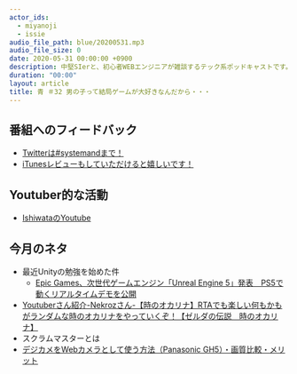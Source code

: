 ```yaml
---
actor_ids:
  - miyanoji
  - issie
audio_file_path: blue/20200531.mp3
audio_file_size: 0
date: 2020-05-31 00:00:00 +0900
description: 中堅SIerと、初心者WEBエンジニアが雑談するテック系ポッドキャストです。
duration: "00:00"
layout: article
title: 青 ＃32 男の子って結局ゲームが大好きなんだから・・・
---
```

## 番組へのフィードバック
* [Twitterは#systemandまで！](https://twitter.com/search?q=%23systemand)
* [iTunesレビューもしていただけると嬉しいです！](https://itunes.apple.com/jp/podcast/systemand-online/id1205168408?mt=2)

## Youtuber的な活動
* [IshiwataのYoutube](https://www.youtube.com/channel/UC0dN6GcdwpQA-WdSfI2tmZQ)

## 今月のネタ
* 最近Unityの勉強を始めた件
	* [Epic Games、次世代ゲームエンジン「Unreal Engine 5」発表　PS5で動くリアルタイムデモを公開](https://www.itmedia.co.jp/news/articles/2005/14/news056.html)
* [Youtuberさん紹介-Nekrozさん-【時のオカリナ】RTAでも楽しい何もかもがランダムな時のオカリナをやっていくぞ！【ゼルダの伝説　時のオカリナ】](https://www.youtube.com/watch?v=Kr5Jx3UtHyw)
* スクラムマスターとは
* [デジカメをWebカメラとして使う方法（Panasonic GH5）・画質比較・メリット](https://www.ex-it-blog.com/webcamera-panasonic-gh5)


